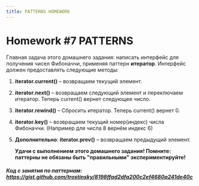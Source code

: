 ```yaml
---
title: PATTERNS HOMEWORK
---
```

# Homework #7 PATTERNS
Главная задача этого домашнего задания: написать интерфейс для получения
чисел Фибоначчи, применяя паттерн **итератор**. Интерфейс должен
предоставлять следующие методы:


1. **iterator.current()** – возвращаем текущий элемент. 
2. **iterator.next()** – возвращаем следующий элемент и переключаем
   итератор. Теперь current() вернет следующее число. 
3. **iterator.rewind()** – Сбросить итератор. Теперь current() вернет 0.
4. **iterator.key()** – возвращаем текущий номер(индекс) числа
   Фибоначчи. (Например для числа 8 вернём индекс 6)
5. **Дополнительно**: **iterator.prev()** – возвращаем предыдущий
   элемент.
   
   **Удачи с выполнением этого домашнего задания! Помните: паттерны не
   обязаны быть "правильными" экспериментируйте!**

##### Код с занятия по паттернам: <https://gist.github.com/trostinsky/8198ffad2dfa200c2ef4680a241de40c>
